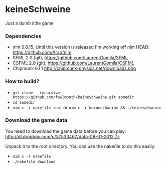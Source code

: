 keineSchweine
========================
Just a dumb little game

### Dependencies

* nim 0.8.15, Until this version is released I'm working off nim HEAD: https://github.com/Araq/nim
* SFML 2.0 (git), https://github.com/LaurentGomila/SFML
* CSFML 2.0 (git), https://github.com/LaurentGomila/CSFML
* Chipmunk 6.1.1 http://chipmunk-physics.net/downloads.php

### How to build?

* `git clone --recursive https://github.com/fowlmouth/keineSchweine.git somedir`
* `cd somedir`
*  `nim c -r nakefile test` or `nim c -r keineschweine && ./keineschweine`

### Download the game data

You need to download the game data before you can play:
http://dl.dropbox.com/u/37533467/data-08-01-2012.7z

Unpack it to the root directory. You can use the nakefile to do this easily: 

* `nim c -r nakefile`
* `./nakefile download`
